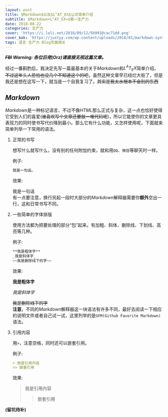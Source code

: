 ```yaml
---
layout: post
title: $Markdown$以及$L^AT_EX$公式简单介绍
subtitle: $Markdown+L^AT_EX=$第一生产力
date: 2018-08-22
categories: 生产力
cover: 'https://i.loli.net/2018/09/12/5b9910cac71dd.png'
cover_bak: 'https://justyy.com/wp-content/uploads/2016/01/markdown-syntax-language.png'
tags: 语言 生产力 Blog页面相关
---
```


___~~FBI~~ Warning: 各位巨佬(Orz)请直接无视这篇文章。___

经过一番斟酌后，我决定先写一篇最基本的关于$Markdown$和$L^AT_EX$简单介绍，~~不过这年头人恐怕也没几个不知道这个的吧~~，虽然这种文章早已经烂大街了，但是我还是想在这写一下，就当是一个自我复习了。~~其实是我太水根本不会别的东西~~

## $Markdown$

$Markdown$是一种标记语言，不过不像$HTML$那么正式与复杂，这一点也恰好使得它受到人们的喜爱(~~谁喜欢写个文章还要敲一堆代码呢~~)，所以它能使你的文章更具表现力的同时使书写代价降到最小。那么它有什么功能，又怎样使用呢，下面就来简单列举一下常用的语法。

1. 正常的书写

    想写什么就写什么，没有别的任何附加约束，就和用`QQ`、`微信`等聊天时一样。
    
    例子:
    ```Markdown
    我是一句话。
    ```
    
    效果:
    
    我是一句话
    <br>
    有一点要注意，换行另起一段时大部分的$Markdown$解释器需要你**额外**空出一行，这和日常书写不同。
    <br>
2. 一些简单的字体排版

    使用方法都为把要处理的部分“包”起来。有加粗、斜体、删除线、下划线、高亮等几种。

    例子:
    ```Markdown
    **我是粗体字**
    _我是斜体字_
    ~~我是删除线下的字~~
    ```
    
    效果:
    
    **我是粗体字**
    
    _我是斜体字_
    
    ~~我是删除线下的字~~
    <br>
    **注意**，不同的$Markdown$解释器这一块语法有许多不同，最好去阅读一下相应的说明文件或者自己试一试，这里列举的是`GFM(Github Favorite Markdown)`语法。
    <br>
3. 引用内容

    用`>`，注意空格，同时还可以嵌套引用。
    
    例子:
    ```Markdown
    > 我是引用内容
    >> 嵌套引用
    ```
    效果:
    
    > 我是引用内容
    >> 嵌套引用
    

**(留坑待补)**
